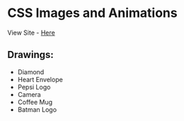 # CSS Images and Animations

View Site - [Here](https://lnpappas.github.io/CSSCreations/)

## Drawings:

- Diamond
- Heart Envelope
- Pepsi Logo
- Camera
- Coffee Mug
- Batman Logo
